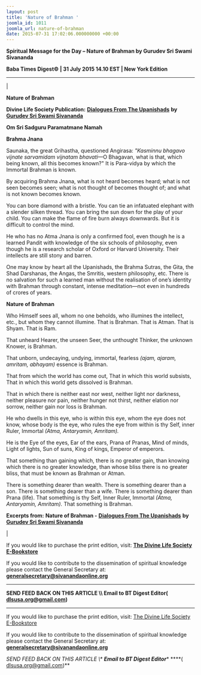 ```yaml
---
layout: post
title: 'Nature of Brahman '
joomla_id: 1011
joomla_url: nature-of-brahman
date: 2015-07-31 17:02:06.000000000 +00:00
---
```

  

















































**Spiritual Message for the Day – Nature of Brahman by Gurudev Sri Swami Sivananda**

 **Baba Times Digest© | 31 July 2015 14.10 EST | New York Edition**

* * *

| 

**Nature of Brahman**

**Divine Life Society Publication:** [**Dialogues From The Upanishads**](http://www.dlshq.org/books/es78.htm#intro) **by** [**Gurudev Sri Swami Sivananda**](http://www.dlshq.org/saints/siva.htm)

**Om Sri Sadguru Paramatmane Namah**

**Brahma Jnana**

Saunaka, the great Grihastha, questioned Angirasa: _"Kasminnu bhagavo vijnate sarvamidam vijnatam bhavati_—O Bhagavan, what is that, which being known, all this becomes known?" It is Para-vidya by which the Immortal Brahman is known.

By acquiring Brahma Jnana, what is not heard becomes heard; what is not seen becomes seen; what is not thought of becomes thought of; and what is not known becomes known.

You can bore diamond with a bristle. You can tie an infatuated elephant with a slender silken thread. You can bring the sun down for the play of your child. You can make the flame of fire burn always downwards. But it is difficult to control the mind.

He who has no Atma Jnana is only a confirmed fool, even though he is a learned Pandit with knowledge of the six schools of philosophy, even though he is a research scholar of Oxford or Harvard University. Their intellects are still stony and barren.

One may know by heart all the Upanishads, the Brahma Sutras, the Gita, the Shad Darshanas, the Angas, the Smritis, western philosophy, etc. There is no salvation for such a learned man without the realisation of one’s identity with Brahman through constant, intense meditation—not even in hundreds of crores of years.

**Nature of Brahman**

Who Himself sees all, whom no one beholds, who illumines the intellect, etc., but whom they cannot illumine. That is Brahman. That is Atman. That is Shyam. That is Ram.

That unheard Hearer, the unseen Seer, the unthought Thinker, the unknown Knower, is Brahman.

That unborn, undecaying, undying, immortal, fearless _(ajam, ajaram, amritam, abhayam)_ essence is Brahman.

That from which the world has come out, That in which this world subsists, That in which this world gets dissolved is Brahman.

That in which there is neither east nor west, neither light nor darkness, neither pleasure nor pain, neither hunger not thirst, neither elation nor sorrow, neither gain nor loss is Brahman.

He who dwells in this eye, who is within this eye, whom the eye does not know, whose body is the eye, who rules the eye from within is thy Self, inner Ruler, Immortal _(Atma, Antaryamin, Amritam)._

He is the Eye of the eyes, Ear of the ears, Prana of Pranas, Mind of minds, Light of lights, Sun of suns, King of kings, Emperor of emperors.

That something than gaining which, there is no greater gain, than knowing which there is no greater knowledge, than whose bliss there is no greater bliss, that must be known as Brahman or Atman.

There is something dearer than wealth. There is something dearer than a son. There is something dearer than a wife. There is something dearer than Prana (life). That something is thy Self, Inner Ruler, Immortal _(Atma, Antaryamin, Amritam)._ That something is Brahman.



**Excerpts from:**  **Nature of Brahman -** [**Dialogues From The Upanishads**](http://www.dlshq.org/books/es78.htm#intro) **by** [**Gurudev Sri Swami Sivananda**](http://www.dlshq.org/saints/siva.htm)

 |



If you would like to purchase the print edition, visit: **[The Divine Life Society E-Bookstore](http://www.dlshq.org/download/download.htm)**

If you would like to contribute to the dissemination of spiritual knowledge please contact the General Secretary at: [](mailto:%20%3Cscript%20type=%27text/javascript%27%3E%20%3C%21--%20var%20prefix%20=%20%27ma%27%20+%20%27il%27%20+%20%27to%27;%20var%20path%20=%20%27hr%27%20+%20%27ef%27%20+%20%27=%27;%20var%20addy57016%20=%20%27generalsecretary%27%20+%20%27@%27;%20addy57016%20=%20addy57016%20+%20%27sivanandaonline%27%20+%20%27.%27%20+%20%27org%27;%20document.write%28%27%3Ca%20%27%20+%20path%20+%20%27%5C%27%27%20+%20prefix%20+%20%27:%27%20+%20addy57016%20+%20%27%5C%27%3E%27%29;%20document.write%28addy57016%29;%20document.write%28%27%3C%5C/a%3E%27%29;%20//--%3E%5Cn%20%3C/script%3E%3Cscript%20type=%27text/javascript%27%3E%20%3C%21--%20document.write%28%27%3Cspan%20style=%5C%27display:%20none;%5C%27%3E%27%29;%20//--%3E%20%3C/script%3EThis%20email%20address%20is%20being%20protected%20from%20spambots.%20You%20need%20JavaScript%20enabled%20to%20view%20it.%20%3Cscript%20type=%27text/javascript%27%3E%20%3C%21--%20document.write%28%27%3C/%27%29;%20document.write%28%27span%3E%27%29;%20//--%3E%20%3C/script%3E?subject=Contribution%20to%20Dissemination%20of%20Spiritual%20Knowledge) **generalsecretary@sivanandaonline.org**

****

**SEND FEED BACK ON THIS ARTICLE \\\ Email to BT Digest Editor[](mailto:%20%3Cscript%20type=%27text/javascript%27%3E%20%3C%21--%20var%20prefix%20=%20%27ma%27%20+%20%27il%27%20+%20%27to%27;%20var%20path%20=%20%27hr%27%20+%20%27ef%27%20+%20%27=%27;%20var%20addy72654%20=%20%27dlsusa.org%27%20+%20%27@%27;%20addy72654%20=%20addy72654%20+%20%27gmail%27%20+%20%27.%27%20+%20%27com%27;%20document.write%28%27%3Ca%20%27%20+%20path%20+%20%27%5C%27%27%20+%20prefix%20+%20%27:%27%20+%20addy72654%20+%20%27%5C%27%3E%27%29;%20document.write%28addy72654%29;%20document.write%28%27%3C%5C/a%3E%27%29;%20//--%3E%5Cn%20%3C/script%3E%3Cscript%20type=%27text/javascript%27%3E%20%3C%21--%20document.write%28%27%3Cspan%20style=%5C%27display:%20none;%5C%27%3E%27%29;%20//--%3E%20%3C/script%3EThis%20email%20address%20is%20being%20protected%20from%20spambots.%20You%20need%20JavaScript%20enabled%20to%20view%20it.%20%3Cscript%20type=%27text/javascript%27%3E%20%3C%21--%20document.write%28%27%3C/%27%29;%20document.write%28%27span%3E%27%29;%20//--%3E%20%3C/script%3E?subject=DLS%20Posts)( [dlsusa.org@gmail.com](mailto:dlsusa.org@gmail.com))**



* * *



  

If you would like to purchase the print edition, visit: [The Divine Life Society E-Bookstore](http://www.dlshq.org/download/download.htm)

If you would like to contribute to the dissemination of spiritual knowledge please contact the General Secretary at: **[generalsecretary@sivanandaonline.org](mailto:generalsecretary@sivanandaonline.org)**

**SEND FEED BACK ON THIS ARTICLE \\\**  **Email to BT Digest Editor**** [](mailto:%20%3Cscript%20type=%27text/javascript%27%3E%20%3C%21--%20var%20prefix%20=%20%27ma%27%20+%20%27il%27%20+%20%27to%27;%20var%20path%20=%20%27hr%27%20+%20%27ef%27%20+%20%27=%27;%20var%20addy72654%20=%20%27dlsusa.org%27%20+%20%27@%27;%20addy72654%20=%20addy72654%20+%20%27gmail%27%20+%20%27.%27%20+%20%27com%27;%20document.write%28%27%3Ca%20%27%20+%20path%20+%20%27%5C%27%27%20+%20prefix%20+%20%27:%27%20+%20addy72654%20+%20%27%5C%27%3E%27%29;%20document.write%28addy72654%29;%20document.write%28%27%3C%5C/a%3E%27%29;%20//--%3E%5Cn%20%3C/script%3E%3Cscript%20type=%27text/javascript%27%3E%20%3C%21--%20document.write%28%27%3Cspan%20style=%5C%27display:%20none;%5C%27%3E%27%29;%20//--%3E%20%3C/script%3EThis%20email%20address%20is%20being%20protected%20from%20spambots.%20You%20need%20JavaScript%20enabled%20to%20view%20it.%20%3Cscript%20type=%27text/javascript%27%3E%20%3C%21--%20document.write%28%27%3C/%27%29;%20document.write%28%27span%3E%27%29;%20//--%3E%20%3C/script%3E?subject=DLS%20Posts)****( [dlsusa.org@gmail.com](mailto:dlsusa.org@gmail.com))**  

